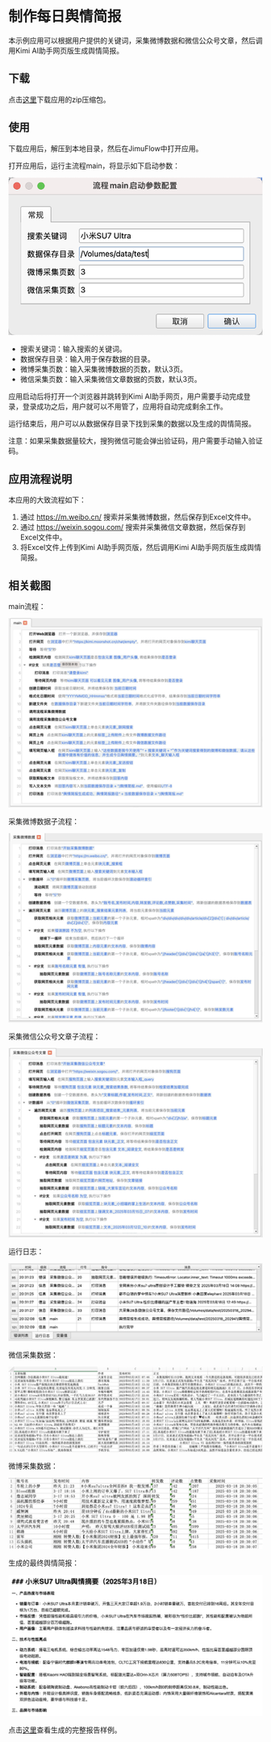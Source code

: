 # 制作每日舆情简报

本示例应用可以根据用户提供的关键词，采集微博数据和微信公众号文章，然后调用Kimi AI助手网页版生成舆情简报。

## 下载

点击[这里](../../examples/make_public_opinion_daily.zip)下载应用的zip压缩包。

## 使用

下载应用后，解压到本地目录，然后在JimuFlow中打开应用。

打开应用后，运行主流程main，将显示如下启动参数：

![input_config.png](input_config.png)

* 搜索关键词：输入搜索的关键词。
* 数据保存目录：输入用于保存数据的目录。
* 微博采集页数：输入采集微博数据的页数，默认3页。
* 微信采集页数：输入采集微信文章数据的页数，默认3页。

应用启动后将打开一个浏览器并跳转到Kimi AI助手网页，用户需要手动完成登录，登录成功之后，用户就可以不用管了，应用将自动完成剩余工作。

运行结束后，用户可以从数据保存目录下找到采集的数据以及生成的舆情简报。

注意：如果采集数据量较大，搜狗微信可能会弹出验证码，用户需要手动输入验证码。

## 应用流程说明

本应用的大致流程如下：

1. 通过 https://m.weibo.cn/ 搜索并采集微博数据，然后保存到Excel文件中。
2. 通过 https://weixin.sogou.com/ 搜索并采集微信文章数据，然后保存到Excel文件中。
3. 将Excel文件上传到Kimi AI助手网页版，然后调用Kimi AI助手网页版生成舆情简报。

## 相关截图

main流程：

![main_process.png](main_process.png)

采集微博数据子流程：

![weibo_sub_process.png](weibo_sub_process.png)

采集微信公众号文章子流程：

![weixin_sub_process.png](weixin_sub_process.png)

运行日志：

![running_logs.png](running_logs.png)

微信采集数据：

![weixin_data.png](weixin_data.png)

微博采集数据：

![weibo_data.png](weibo_data.png)

生成的最终舆情简报：

![report.png](report.png)

点击[这里](report.md)查看生成的完整报告样例。
